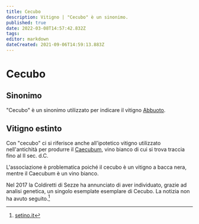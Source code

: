 ```yaml
---
title: Cecubo
description: Vitigno | "Cecubo" è un sinonimo.
published: true
date: 2022-03-08T14:57:42.832Z
tags: 
editor: markdown
dateCreated: 2021-09-06T14:59:13.883Z
---
```


# Cecubo

## Sinonimo
"Cecubo" è un sinonimo utilizzato per indicare il vitigno [Abbuoto](/vitigni/Italia/abbuoto).

## Vitigno estinto
Con "cecubo" ci si riferisce anche all'ipotetico vitigno utilizzato nell'antichità per produrre il [Caecubum](/vini/antichi/bianchi), vino bianco di cui si trova traccia fino al II sec. d.C.

L'associazione è problematica poiché il cecubo è un vitigno a bacca nera, mentre il Caecubum è un vino bianco.

Nel 2017 la Coldiretti di Sezze ha annunciato di aver individuato, grazie ad analisi genetica, un singolo esemplate esemplare di Cecubo. La notizia non ha avuto seguito.[^1]  
[^1]: [setino.it](http://www.setino.it/vitesetina.htm)